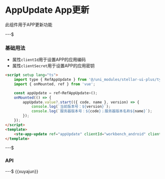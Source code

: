 # AppUpdate App更新

此组件用于APP更新功能

---$

### 基础用法

- 属性`clientId`用于设置APP的应用编码
- 属性`clientSecret`用于设置APP的应用密钥

```html
<script setup lang="ts">
    import type { RefAppUpdate } from '@/uni_modules/stellar-ui-plus/types/refComponents';
    import { onMounted, ref } from 'vue';

    const appUpdate = ref<RefAppUpdate>();
    onMounted(() => {
        appUpdate.value?.start(({ code, name }, version) => {
            console.log(`当前版本号：${version}`);
            console.log(`服务器版本号：${code}；服务器版本名称${name}`);
        });
    });
</script>
<template>
    <ste-app-update ref="appUpdate" clientId="workbench_android" clientSecret="gkS6lEEncqAocYK2qsrvPQZykm3ISeMx"></ste-app-update>
</template>
```

---$

### API

<!-- props -->

---$
{{xuyajun}}
